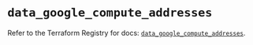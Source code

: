 # `data_google_compute_addresses`

Refer to the Terraform Registry for docs: [`data_google_compute_addresses`](https://registry.terraform.io/providers/hashicorp/google/5.18.0/docs/data-sources/compute_addresses).
